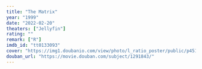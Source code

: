 ```yaml
---
title: "The Matrix"
year: "1999"
date: "2022-02-20"
theaters: ["Jellyfin"]
rating: ""
remark: ["R"]
imdb_id: "tt0133093"
cover: "https://img1.doubanio.com/view/photo/l_ratio_poster/public/p451926968.jpg"
douban_url: "https://movie.douban.com/subject/1291843/"
---
```

